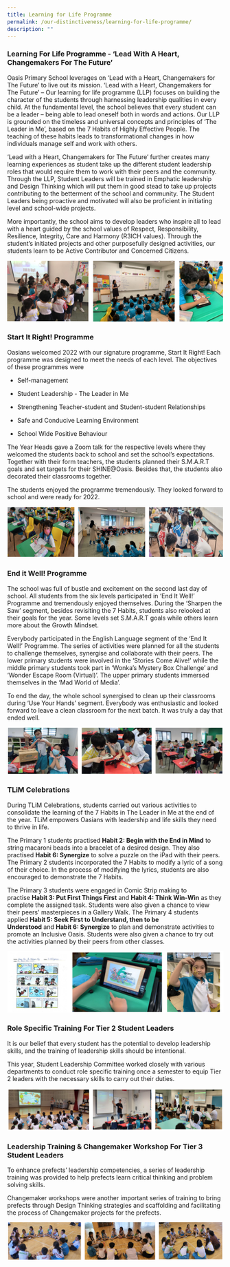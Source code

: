 ```yaml
---
title: Learning for Life Programme
permalink: /our-distinctiveness/learning-for-life-programme/
description: ""
---
```

### Learning For Life Programme - ‘Lead With A Heart, Changemakers For The Future’

Oasis Primary School leverages on ‘Lead with a Heart, Changemakers for The Future’ to live out its mission. ‘Lead with a Heart, Changemakers for The Future’ – Our learning for life programme (LLP) focuses on building the character of the students through harnessing leadership qualities in every child. At the fundamental level, the school believes that every student can be a leader – being able to lead oneself both in words and actions. Our LLP is grounded on the timeless and universal concepts and principles of ‘The Leader in Me’, based on the 7 Habits of Highly Effective People. The teaching of these habits leads to transformational changes in how individuals manage self and work with others.  

  

‘Lead with a Heart, Changemakers for The Future’ further creates many learning experiences as student take up the different student leadership roles that would require them to work with their peers and the community. Through the LLP, Student Leaders will be trained in Emphatic leadership and Design Thinking which will put them in good stead to take up projects contributing to the betterment of the school and community. The Student Leaders being proactive and motivated will also be proficient in initiating level and school-wide projects.

  

More importantly, the school aims to develop leaders who inspire all to lead with a heart guided by the school values of Respect, Responsibility, Resilience, Integrity, Care and Harmony (R3ICH values). Through the student’s initiated projects and other purposefully designed activities, our students learn to be Active Contributor and Concerned Citizens.

![](/images/LLP.png)

### Start It Right! Programme

Oasians welcomed 2022 with our signature programme, Start It Right! Each programme was designed to meet the needs of each level. The objectives of these programmes were


* Self-management

* Student Leadership - The Leader in Me

* Strengthening Teacher-student and Student-student Relationships

* Safe and Conducive Learning Environment

* School Wide Positive Behaviour 


The Year Heads gave a Zoom talk for the respective levels where they welcomed the students back to school and set the school’s expectations. Together with their form teachers, the students planned their S.M.A.R.T goals and set targets for their SHINE@Oasis. Besides that, the students also decorated their classrooms together.

  

The students enjoyed the programme tremendously. They looked forward to school and were ready for 2022.

![](/images/LLP2.png)

### End it Well! Programme

The school was full of bustle and excitement on the second last day of school. All students from the six levels participated in ‘End It Well!’ Programme and tremendously enjoyed themselves. During the ‘Sharpen the Saw’ segment, besides revisiting the 7 Habits, students also relooked at their goals for the year. Some levels set S.M.A.R.T goals while others learn more about the Growth Mindset.  

  

Everybody participated in the English Language segment of the ‘End It Well!’ Programme. The series of activities were planned for all the students to challenge themselves, synergise and collaborate with their peers. The lower primary students were involved in the ‘Stories Come Alive!’ while the middle primary students took part in ‘Wonka’s Mystery Box Challenge’ and ‘Wonder Escape Room (Virtual)’. The upper primary students immersed themselves in the ‘Mad World of Media’.

  

To end the day, the whole school synergised to clean up their classrooms during ‘Use Your Hands’ segment. Everybody was enthusiastic and looked forward to leave a clean classroom for the next batch. It was truly a day that ended well.

![](/images/LLP3.png)

### TLiM Celebrations

During TLiM Celebrations, students carried out various activities to consolidate the learning of the 7 Habits in The Leader in Me at the end of the year. TLiM empowers Oasians with leadership and life skills they need to thrive in life.

  

The Primary 1 students practised **Habit 2: Begin with the End in Mind** to string macaroni beads into a bracelet of a desired design. They also practised **Habit 6: Synergize** to solve a puzzle on the iPad with their peers. The Primary 2 students incorporated the 7 Habits to modify a lyric of a song of their choice. In the process of modifying the lyrics, students are also encouraged to demonstrate the 7 Habits.

  

The Primary 3 students were engaged in Comic Strip making to practise **Habit 3: Put First Things First** and **Habit 4: Think Win-Win** as they complete the assigned task. Students were also given a chance to view their peers' masterpieces in a Gallery Walk. The Primary 4 students applied **Habit 5: Seek First to Understand, then to be Understood** and **Habit 6: Synergize** to plan and demonstrate activities to promote an Inclusive Oasis. Students were also given a chance to try out the activities planned by their peers from other classes.

![](/images/LLP4.png)

### Role Specific Training For Tier 2 Student Leaders

It is our belief that every student has the potential to develop leadership skills, and the training of leadership skills should be intentional.  

This year, Student Leadership Committee worked closely with various departments to conduct role specific training once a semester to equip Tier 2 leaders with the necessary skills to carry out their duties.

![](/images/LLP5.png)

### Leadership Training & Changemaker Workshop For Tier 3 Student Leaders

  

To enhance prefects’ leadership competencies, a series of leadership training was provided to help prefects learn critical thinking and problem solving skills.  

  

Changemaker workshops were another important series of training to bring prefects through Design Thinking strategies and scaffolding and facilitating the process of Changemaker projects for the prefects.

![](/images/LLP6.png)